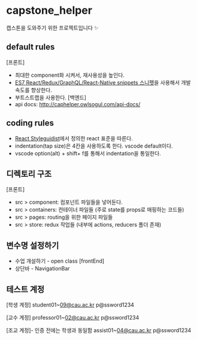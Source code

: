 # capstone_helper
캡스톤을 도와주기 위한 프로젝트입니다 ✨

## default rules
[프론트]
* 최대한 component화 시켜서, 재사용성을 높인다.
* [ES7 React/Redux/GraphQL/React-Native snippets 스니펫](https://marketplace.visualstudio.com/items?itemName=dsznajder.es7-react-js-snippets)을 사용해서 개발 속도를 향상한다. 
* 부트스트랩을 사용한다.
[백엔드]
* api docs: http://caphelper.owlsogul.com/api-docs/

## coding rules
* [React Styleguidist](https://react-styleguidist.js.org/docs/documenting.html)에서 정의한 react 표준을 따른다.
* indentation(tap size)은 4칸을 사용하도록 한다. vscode default이다.
* vscode option(alt) + shift+ f를 통해서 indentation을 통일한다.

## 디렉토리 구조
[프론트]
* src > component: 컴포넌트 파일들을 넣어둔다. 
* src > containers: 컨테이너 파일들 (주로 state를 props로 매핑하는 코드들)
* src > pages: routing을 위한 페이지 파일들
* src > store: redux 작업들 (내부에 actions, reducers 폴더 존재)

## 변수명 설정하기
* 수업 개설하기 - open class
[frontEnd]
* 상단바 - NavigationBar

## 테스트 계정
[학생 계정]
student01~09@cau.ac.kr
p@ssword1234

[교수 계정]
professor01~02@cau.ac.kr
p@ssword1234

[조교 계정]- 인증 전에는 학생과 동일함
assist01~04@cau.ac.kr
p@ssword1234
